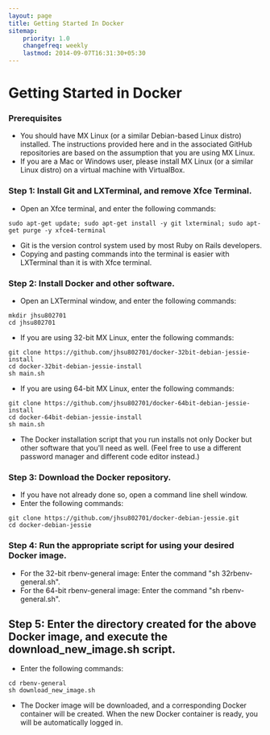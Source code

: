 ```yaml
---
layout: page
title: Getting Started In Docker
sitemap:
    priority: 1.0
    changefreq: weekly
    lastmod: 2014-09-07T16:31:30+05:30
---
```

# Getting Started in Docker

### Prerequisites
* You should have MX Linux (or a similar Debian-based Linux distro) installed.  The instructions provided here and in the associated GitHub repositories are based on the assumption that you are using MX Linux.
* If you are a Mac or Windows user, please install MX Linux (or a similar Linux distro) on a virtual machine with VirtualBox.

### Step 1: Install Git and LXTerminal, and remove Xfce Terminal.
* Open an Xfce terminal, and enter the following commands:
```
sudo apt-get update; sudo apt-get install -y git lxterminal; sudo apt-get purge -y xfce4-terminal
```
* Git is the version control system used by most Ruby on Rails developers.
* Copying and pasting commands into the terminal is easier with LXTerminal than it is with Xfce terminal.

### Step 2: Install Docker and other software.
* Open an LXTerminal window, and enter the following commands:
```
mkdir jhsu802701
cd jhsu802701
```
* If you are using 32-bit MX Linux, enter the following commands:
```
git clone https://github.com/jhsu802701/docker-32bit-debian-jessie-install
cd docker-32bit-debian-jessie-install
sh main.sh
```
* If you are using 64-bit MX Linux, enter the following commands:
```
git clone https://github.com/jhsu802701/docker-64bit-debian-jessie-install
cd docker-64bit-debian-jessie-install
sh main.sh
```
* The Docker installation script that you run installs not only Docker but other software that you'll need as well.  (Feel free to use a different password manager and different code editor instead.)

### Step 3: Download the Docker repository.
* If you have not already done so, open a command line shell window.
* Enter the following commands:
```
git clone https://github.com/jhsu802701/docker-debian-jessie.git
cd docker-debian-jessie
```

### Step 4: Run the appropriate script for using your desired Docker image.
* For the 32-bit rbenv-general image: Enter the command "sh 32rbenv-general.sh".
* For the 64-bit rbenv-general image: Enter the command "sh rbenv-general.sh".

## Step 5: Enter the directory created for the above Docker image, and execute the download_new_image.sh script.
* Enter the following commands:
```
cd rbenv-general
sh download_new_image.sh
```
* The Docker image will be downloaded, and a corresponding Docker container will be created.  When the new Docker container is ready, you will be automatically logged in.
